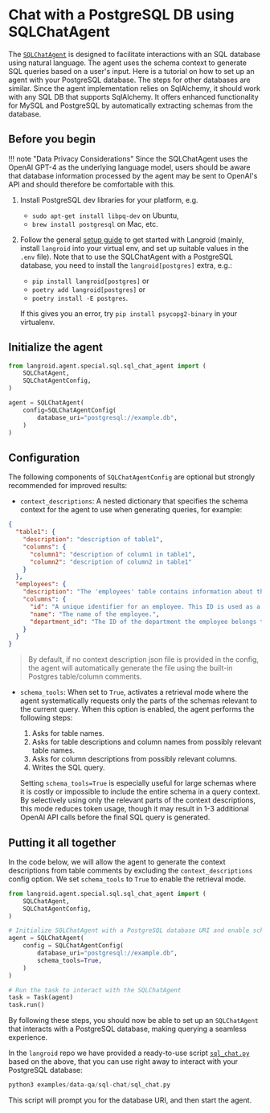 # Chat with a PostgreSQL DB using SQLChatAgent

The [`SQLChatAgent`](../../reference/agent/special/sql/sql_chat_agent) is
designed to facilitate interactions with an SQL database using natural language.
The agent uses the schema context to generate SQL queries based on a user's
input. Here is a tutorial on how to set up an agent with your PostgreSQL
database. The steps for other databases are similar. Since the agent implementation relies 
on SqlAlchemy, it should work with any SQL DB that supports SqlAlchemy.
It offers enhanced functionality for MySQL and PostgreSQL by 
automatically extracting schemas from the database. 

## Before you begin

!!! note "Data Privacy Considerations"
    Since the SQLChatAgent uses the OpenAI GPT-4 as the underlying language model,
    users should be aware that database information processed by the agent may be
    sent to OpenAI's API and should therefore be comfortable with this.
1. Install PostgreSQL dev libraries for your platform, e.g.
    - `sudo apt-get install libpq-dev` on Ubuntu,
    - `brew install postgresql` on Mac, etc.

2. Follow the general [setup guide](/quick-start/setup/) to get started with Langroid
(mainly, install `langroid` into your virtual env, and set up suitable values in 
the `.env` file). Note that to use the SQLChatAgent with a PostgreSQL database,
you need to install the `langroid[postgres]` extra, e.g.:
    - `pip install langroid[postgres]` or 
    - `poetry add langroid[postgres]` or 
    - `poetry install -E postgres`.

    If this gives you an error, try `pip install psycopg2-binary` in your virtualenv.


## Initialize the agent

```python
from langroid.agent.special.sql.sql_chat_agent import (
    SQLChatAgent,
    SQLChatAgentConfig,
)

agent = SQLChatAgent(
    config=SQLChatAgentConfig(
        database_uri="postgresql://example.db",
    )
)
```

## Configuration

The following components of `SQLChatAgentConfig` are optional but strongly
recommended for improved results:

* `context_descriptions`: A nested dictionary that specifies the schema context for
  the agent to use when generating queries, for example:

```json
{
  "table1": {
    "description": "description of table1",
    "columns": {
      "column1": "description of column1 in table1",
      "column2": "description of column2 in table1"
    }
  },
  "employees": {
    "description": "The 'employees' table contains information about the employees. It relates to the 'departments' and 'sales' tables via foreign keys.",
    "columns": {
      "id": "A unique identifier for an employee. This ID is used as a foreign key in the 'sales' table.",
      "name": "The name of the employee.",
      "department_id": "The ID of the department the employee belongs to. This is a foreign key referencing the 'id' in the 'departments' table."
    }
  }
}
```

> By default, if no context description json file is provided in the config, the 
agent will automatically generate the file using the built-in Postgres table/column comments.

* `schema_tools`: When set to `True`, activates a retrieval mode where the agent
  systematically requests only the parts of the schemas relevant to the current query. 
  When this option is enabled, the agent performs the following steps:

    1. Asks for table names.
    2. Asks for table descriptions and column names from possibly relevant table
       names.
    3. Asks for column descriptions from possibly relevant columns.
    4. Writes the SQL query.

  Setting `schema_tools=True` is especially useful for large schemas where it is costly or impossible 
  to include the entire schema in a query context. 
  By selectively using only the relevant parts of the context descriptions, this mode
  reduces token usage, though it may result in 1-3 additional OpenAI API calls before
  the final SQL query is generated.

## Putting it all together

In the code below, we will allow the agent to generate the context descriptions
from table comments by excluding the `context_descriptions` config option.
We set `schema_tools` to `True` to enable the retrieval mode.

```python
from langroid.agent.special.sql.sql_chat_agent import (
    SQLChatAgent,
    SQLChatAgentConfig,
)

# Initialize SQLChatAgent with a PostgreSQL database URI and enable schema_tools
agent = SQLChatAgent(
    config = SQLChatAgentConfig(
        database_uri="postgresql://example.db",
        schema_tools=True,
    )
)

# Run the task to interact with the SQLChatAgent
task = Task(agent)
task.run()
```

By following these steps, you should now be able to set up an `SQLChatAgent`
that interacts with a PostgreSQL database, making querying a seamless
experience.

In the `langroid` repo we have provided a ready-to-use script
[`sql_chat.py`](https://github.com/langroid/langroid/blob/main/examples/data-qa/sql-chat/sql_chat.py)
based on the above, that you can use right away to interact with your PostgreSQL database:

```python
python3 examples/data-qa/sql-chat/sql_chat.py
```

This script will prompt you for the database URI, and then start the agent.

